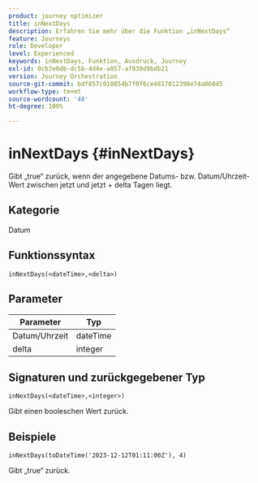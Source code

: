 ```yaml
---
product: journey optimizer
title: inNextDays
description: Erfahren Sie mehr über die Funktion „inNextDays“
feature: Journeys
role: Developer
level: Experienced
keywords: inNextDays, Funktion, Ausdruck, Journey
exl-id: 0cb3e0db-dc5b-4d4e-a057-af030d9bdb21
version: Journey Orchestration
source-git-commit: bdf857c010854b7f0f6ce4817012398e74a068d5
workflow-type: tm+mt
source-wordcount: '48'
ht-degree: 100%

---
```


# inNextDays {#inNextDays}

Gibt „true“ zurück, wenn der angegebene Datums- bzw. Datum/Uhrzeit-Wert zwischen jetzt und jetzt + delta Tagen liegt.

## Kategorie

Datum

## Funktionssyntax

`inNextDays(<dateTime>,<delta>)`

## Parameter

| Parameter | Typ |
|-----------|------------------|
| Datum/Uhrzeit | dateTime |
| delta | integer |

## Signaturen und zurückgegebener Typ

`inNextDays(<dateTime>,<integer>)`

Gibt einen booleschen Wert zurück.

## Beispiele

`inNextDays(toDateTime('2023-12-12T01:11:00Z'), 4)`

Gibt „true“ zurück.
